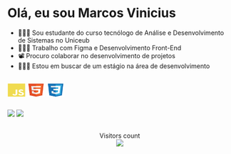 # Olá, eu sou Marcos Vinicius
- 👨🏿‍🏫 Sou estudante do curso tecnólogo de Análise e Desenvolvimento de Sistemas no Uniceub
- 🧑🏿‍💻 Trabalho com Figma e Desenvolvimento Front-End
- 📽️ Procuro colaborar no desenvolvimento de projetos
- 🧑🏿‍💻 Estou em buscar de um estágio na área de desenvolvimento

 <div style="display: inline_block"><br>
  <img align="center" alt="Marcos-Js" height="30" width="40" src="https://raw.githubusercontent.com/devicons/devicon/master/icons/javascript/javascript-plain.svg">
  <img align="center" alt="Marcos-HTML" height="30" width="40" src="https://raw.githubusercontent.com/devicons/devicon/master/icons/html5/html5-original.svg">
  <img align="center" alt="Marcos-CSS" height="30" width="40" src="https://raw.githubusercontent.com/devicons/devicon/master/icons/css3/css3-original.svg">
  </div>
  
  ##
 <div> 
  <a href="https://www.linkedin.com/in/marcos-vinicius-0255561b6/" target="_blank"><img src="https://img.shields.io/badge/-LinkedIn-%230077B5?style=for-the-badge&logo=linkedin&logoColor=white" target="_blank"></a>
    <a href = "mailto:marcky1999@gmail.com"><img src="https://img.shields.io/badge/-Gmail-%23333?style=for-the-badge&logo=gmail&logoColor=white" target="_blank"></a>
  
</div>

<br>



 <p align="center"> 
  Visitors count<br>
  <img src="https://www.linkedin.com/in/marcos-vinicius-0255561b6/" />
 </p>




